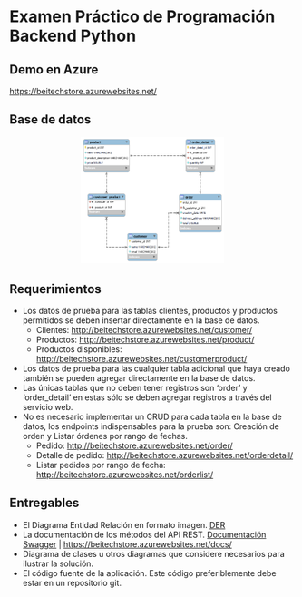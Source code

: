 # Examen Práctico de Programación Backend Python
## Demo en Azure
https://beitechstore.azurewebsites.net/

## Base de datos

<p align="center">
  <img src="DER-Database/ERD1.png" width="50%">
</p>

## Requerimientos 
- Los datos de prueba para las tablas clientes, productos y productos permitidos se deben insertar directamente en la base de datos.
  - Clientes: http://beitechstore.azurewebsites.net/customer/
  - Productos: http://beitechstore.azurewebsites.net/product/
  - Productos disponibles: http://beitechstore.azurewebsites.net/customerproduct/
-	Los datos de prueba para las cualquier tabla adicional que haya creado también se pueden agregar directamente en la base de datos.
-	Las únicas tablas que no deben tener registros son ‘order’ y ‘order_detail’ en estas sólo se deben agregar registros a través del servicio web.
-	No es necesario implementar un CRUD para cada tabla en la base de datos, los endpoints indispensables para la prueba son: Creación de orden y Listar órdenes por rango de fechas.
    - Pedido: http://beitechstore.azurewebsites.net/order/
    - Detalle de pedido: http://beitechstore.azurewebsites.net/orderdetail/
    - Listar pedidos por rango de fecha: http://beitechstore.azurewebsites.net/orderlist/

## Entregables
-	El Diagrama Entidad Relación en formato imagen. [DER](https://github.com/davidbcaro/apistore/blob/main/DER-Database/ERD1.png)
-	La documentación de los métodos del API REST. [Documentación Swagger](https://beitechstore.azurewebsites.net/docs/) | https://beitechstore.azurewebsites.net/docs/
-	Diagrama de clases u otros diagramas que considere necesarios para ilustrar la solución. 
-	El código fuente de la aplicación. Este código preferiblemente debe estar en un repositorio git.

